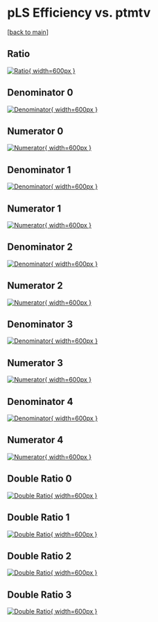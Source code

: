 # pLS Efficiency vs. ptmtv

[[back to main](./)]



## Ratio

[![Ratio](../mtv/var/pLS_base_0_1_eff_ptmtv.png){ width=600px }](../mtv/var/pLS_base_0_1_eff_ptmtv.pdf)

## Denominator 0

[![Denominator](../mtv/den/pLS_base_0_1_eff_ptmtv_den0.png){ width=600px }](../mtv/den/pLS_base_0_1_eff_ptmtv_den0.pdf)

## Numerator 0

[![Numerator](../mtv/num/pLS_base_0_1_eff_ptmtv_num0.png){ width=600px }](../mtv/num/pLS_base_0_1_eff_ptmtv_num0.pdf)

## Denominator 1

[![Denominator](../mtv/den/pLS_base_0_1_eff_ptmtv_den1.png){ width=600px }](../mtv/den/pLS_base_0_1_eff_ptmtv_den1.pdf)

## Numerator 1

[![Numerator](../mtv/num/pLS_base_0_1_eff_ptmtv_num1.png){ width=600px }](../mtv/num/pLS_base_0_1_eff_ptmtv_num1.pdf)

## Denominator 2

[![Denominator](../mtv/den/pLS_base_0_1_eff_ptmtv_den2.png){ width=600px }](../mtv/den/pLS_base_0_1_eff_ptmtv_den2.pdf)

## Numerator 2

[![Numerator](../mtv/num/pLS_base_0_1_eff_ptmtv_num2.png){ width=600px }](../mtv/num/pLS_base_0_1_eff_ptmtv_num2.pdf)

## Denominator 3

[![Denominator](../mtv/den/pLS_base_0_1_eff_ptmtv_den3.png){ width=600px }](../mtv/den/pLS_base_0_1_eff_ptmtv_den3.pdf)

## Numerator 3

[![Numerator](../mtv/num/pLS_base_0_1_eff_ptmtv_num3.png){ width=600px }](../mtv/num/pLS_base_0_1_eff_ptmtv_num3.pdf)

## Denominator 4

[![Denominator](../mtv/den/pLS_base_0_1_eff_ptmtv_den4.png){ width=600px }](../mtv/den/pLS_base_0_1_eff_ptmtv_den4.pdf)

## Numerator 4

[![Numerator](../mtv/num/pLS_base_0_1_eff_ptmtv_num4.png){ width=600px }](../mtv/num/pLS_base_0_1_eff_ptmtv_num4.pdf)

## Double Ratio 0

[![Double Ratio](../mtv/ratio/pLS_base_0_1_eff_ptmtv_ratio0.png){ width=600px }](../mtv/ratio/pLS_base_0_1_eff_ptmtv_ratio0.pdf)

## Double Ratio 1

[![Double Ratio](../mtv/ratio/pLS_base_0_1_eff_ptmtv_ratio1.png){ width=600px }](../mtv/ratio/pLS_base_0_1_eff_ptmtv_ratio1.pdf)

## Double Ratio 2

[![Double Ratio](../mtv/ratio/pLS_base_0_1_eff_ptmtv_ratio2.png){ width=600px }](../mtv/ratio/pLS_base_0_1_eff_ptmtv_ratio2.pdf)

## Double Ratio 3

[![Double Ratio](../mtv/ratio/pLS_base_0_1_eff_ptmtv_ratio3.png){ width=600px }](../mtv/ratio/pLS_base_0_1_eff_ptmtv_ratio3.pdf)

